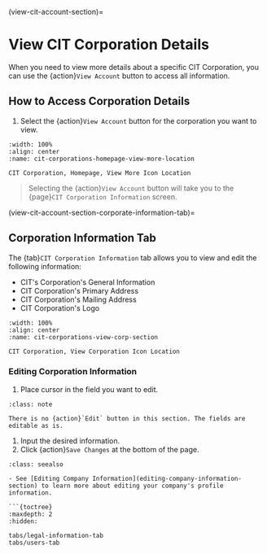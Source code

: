 
(view-cit-account-section)=
# View CIT Corporation Details


When you need to view more details about a specific CIT Corporation, you can use the {action}`View Account` button to access all information.

## How to Access Corporation Details

1. Select the {action}`View Account` button for the corporation you want to view.

```{lazyfigure} ../../../_static/solo_app/CIT_Corporation/cit-corporations-homepage-view-more-location.webp
:width: 100%
:align: center
:name: cit-corporations-homepage-view-more-location

CIT Corporation, Homepage, View More Icon Location
```

> Selecting the {action}`View Account` button will take you to the {page}`CIT Corporation Information` screen.

(view-cit-account-section-corporate-information-tab)=
## Corporation Information Tab

The {tab}`CIT Corporation Information` tab allows you to view and edit the following information:

- CIT's Corporation's General Information
- CIT Corporation's Primary Address
- CIT Corporation's Mailing Address
- CIT Corporation's Logo

```{lazyfigure} ../../../_static/solo_app/CIT_Corporation/cit-corporations-view-corp-section.webp
:width: 100%
:align: center
:name: cit-corporations-view-corp-section

CIT Corporation, View Corporation Icon Location
```

### Editing Corporation Information

1. Place cursor in the field you want to edit.

```{admonition} Note
:class: note

There is no {action}`Edit` button in this section. The fields are editable as is.
```

1. Input the desired information.
1. Click {action}`Save Changes` at the bottom of the page.

```{admonition} Seealso
:class: seealso

- See [Editing Company Information](editing-company-information-section) to learn more about editing your company's profile information.

```{toctree}
:maxdepth: 2
:hidden:

tabs/legal-information-tab
tabs/users-tab
```